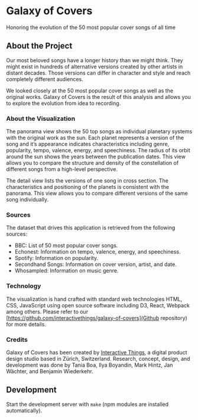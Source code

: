 # Galaxy of Covers

Honoring the evolution of the 50 most popular cover songs of all time

## About the Project

Our most beloved songs have a longer history than we might think. They might exist in hundreds of alternative versions created by other artists in distant decades. Those versions can differ in character and style and reach completely different audiences.

We looked closely at the 50 most popular cover songs as well as the original works. Galaxy of Covers is the result of this analysis and allows you to explore the evolution from idea to recording.


### About the Visualization

The panorama view shows the 50 top songs as individual planetary systems with the original work as the sun. Each planet represents a version of the song and it’s appearance indicates characteristics including genre, popularity, tempo, valence, energy, and speechiness. The radius of its orbit around the sun shows the years between the publication dates. This view allows you to compare the structure and density of the constellation of different songs from a high-level perspective.

The detail view lists the versions of one song in cross section. The characteristics and positioning of the planets is consistent with the panorama. This view allows you to compare different versions of the same song individually.


### Sources

The dataset that drives this application is retrieved from the following sources:

- BBC: List of 50 most popular cover songs.
- Echonest: Information on tempo, valence, energy, and speechiness.
- Spotify: Information on popularity.
- Secondhand Songs: Information on cover version, artist, and date.
- Whosampled: Information on music genre.

### Technology

The visualization is hand crafted with standard web technologies HTML, CSS, JavaScript using open source software including D3, React, Webpack among others. Please refer to our [https://github.com/interactivethings/galaxy-of-covers](Github repository) for more details.


### Credits

Galaxy of Covers has been created by [Interactive Things](https://www.interactivethings.com/), a digital product design studio based in Zürich, Switzerland. Research, concept, design, and development was done by Tania Boa, Ilya Boyandin, Mark Hintz, Jan Wächter, and Benjamin Wiederkehr.

## Development

Start the development server with `make` (npm modules are installed automatically).

